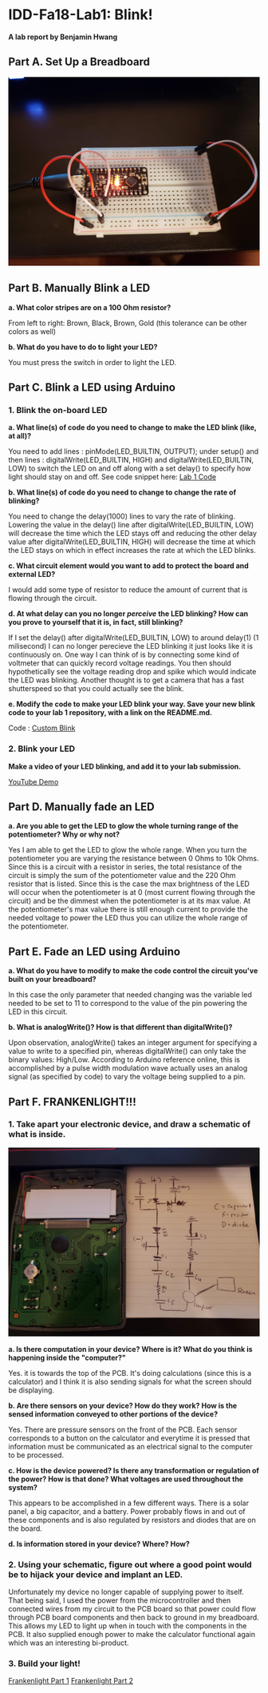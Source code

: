 # IDD-Fa18-Lab1: Blink!

**A lab report by Benjamin Hwang**

## Part A. Set Up a Breadboard

![My image](https://github.com/bhwan1118/IDD-Fa18-Lab1/blob/master/Breadboard%20Setup.jpg)

## Part B. Manually Blink a LED

**a. What color stripes are on a 100 Ohm resistor?**
 
 From left to right: Brown, Black, Brown, Gold (this tolerance can be other colors as well)
 
**b. What do you have to do to light your LED?**

You must press the switch in order to light the LED.

## Part C. Blink a LED using Arduino

### 1. Blink the on-board LED

**a. What line(s) of code do you need to change to make the LED blink (like, at all)?**

You need to add lines : pinMode(LED_BUILTIN, OUTPUT); under setup() and then lines : digitalWrite(LED_BUILTIN, HIGH) and digitalWrite(LED_BUILTIN, LOW) to switch the LED on and off along with a set delay() to specify how light should stay on and off.
See code snippet here: [Lab 1 Code](https://github.com/bhwan1118/IDD-Fa18-Lab1/blob/master/CustomBlink.ino)

**b. What line(s) of code do you need to change to change the rate of blinking?**

You need to change the delay(1000) lines to vary the rate of blinking. Lowering the value in the delay() line after digitalWrite(LED_BUILTIN, LOW) will decrease the time which the LED stays off and reducing the other delay value after digitalWrite(LED_BUILTIN, HIGH) will decrease the time at which the LED stays on which in effect increases the rate at which the LED blinks.   

**c. What circuit element would you want to add to protect the board and external LED?**

I would add some type of resistor to reduce the amount of current that is flowing through the circuit.
 
**d. At what delay can you no longer *perceive* the LED blinking? How can you prove to yourself that it is, in fact, still blinking?**

If I set the delay() after digitalWrite(LED_BUILTIN, LOW) to around delay(1) (1 milisecond) I can no longer perecieve the LED blinking it just looks like it is continuously on. One way I can think of is by connecting some kind of voltmeter that can quickly record voltage readings. You then should hypothetically see the voltage reading drop and spike which would indicate the LED was blinking. Another thought is to get a camera that has a fast shutterspeed so that you could actually see the blink.

**e. Modify the code to make your LED blink your way. Save your new blink code to your lab 1 repository, with a link on the README.md.**

Code : [Custom Blink](https://github.com/bhwan1118/IDD-Fa18-Lab1/blob/master/CustomBlink.ino)

### 2. Blink your LED

**Make a video of your LED blinking, and add it to your lab submission.**

[YouTube Demo](https://youtu.be/2N3m1axUkBE)

## Part D. Manually fade an LED

**a. Are you able to get the LED to glow the whole turning range of the potentiometer? Why or why not?**

Yes I am able to get the LED to glow the whole range. When you turn the potentiometer you are varying the resistance between 0 Ohms to 10k Ohms. Since this is a circuit with a resistor in series, the total resistance of the circuit is simply the sum of the potentiometer value and the 220 Ohm resistor that is listed. Since this is the case the max brightness of the LED will occur when the potentiometer is at 0 (most current flowing through the circuit) and be the dimmest when the potentiometer is at its max value. At the potentiometer's max value there is still enough current to provide the needed voltage to power the LED thus you can utilize the whole range of the potentiometer.

## Part E. Fade an LED using Arduino

**a. What do you have to modify to make the code control the circuit you've built on your breadboard?**

In this case the only parameter that needed changing was the variable led needed to be set to 11 to correspond to the value of the pin powering the LED in this circuit.

**b. What is analogWrite()? How is that different than digitalWrite()?**

Upon observation, analogWrite() takes an integer argument for specifying a value to write to a specified pin, whereas digitalWrite() can only take the binary values: High/Low. According to Arduino reference online, this is accomplished by a pulse width modulation wave actually uses an analog signal (as specified by code) to vary the voltage being supplied to a pin.

## Part F. FRANKENLIGHT!!!

### 1. Take apart your electronic device, and draw a schematic of what is inside. 

![My Image](https://github.com/bhwan1118/IDD-Fa18-Lab1/blob/master/Schematic%20Drawing.jpg)

**a. Is there computation in your device? Where is it? What do you think is happening inside the "computer?"**

Yes. it is towards the top of the PCB. It's doing calculations (since this is a calculator) and I think it is also sending signals for what the screen should be displaying. 

**b. Are there sensors on your device? How do they work? How is the sensed information conveyed to other portions of the device?**

Yes. There are pressure sensors on the front of the PCB. Each sensor corresponds to a button on the calculator and everytime it is pressed that information must be communicated as an electrical signal to the computer to be processed.

**c. How is the device powered? Is there any transformation or regulation of the power? How is that done? What voltages are used throughout the system?**

This appears to be accomplished in a few different ways. There is a solar panel, a big capacitor, and a battery. Power probably flows in and out of these components and is also regulated by resistors and diodes that are on the board.

**d. Is information stored in your device? Where? How?**

### 2. Using your schematic, figure out where a good point would be to hijack your device and implant an LED.

Unfortunately my device no longer capable of supplying power to itself. That being said, I used the power from the microcontroller and then connected wires from my circuit to the PCB board so that power could flow through PCB board components and then back to ground in my breadboard. This allows my LED to light up when in touch with the components in the PCB. It also supplied enough power to make the calculator functional again which was an interesting bi-product. 

### 3. Build your light!

[Frankenlight Part 1](https://youtu.be/VSvGoaRdlk8)
[Frankenlight Part 2](https://youtu.be/wt5-G86fvRk)

